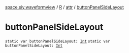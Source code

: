 [space.siy.waveformview](../../index.md) / [R](../index.md) / [attr](index.md) / [buttonPanelSideLayout](./button-panel-side-layout.md)

# buttonPanelSideLayout

`static var buttonPanelSideLayout: `[`Int`](https://kotlinlang.org/api/latest/jvm/stdlib/kotlin/-int/index.html)
`static var buttonPanelSideLayout: `[`Int`](https://kotlinlang.org/api/latest/jvm/stdlib/kotlin/-int/index.html)